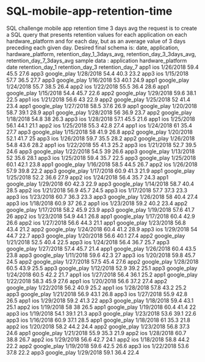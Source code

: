 # SQL-mobile-app-retention-time
SQL challenge mobile app retention time 3 days avg
 the request is to create a SQL query that presents retention values for each application on each hardware_platform and for each day, but as an average value of 3 days preceding each given day.
Desired final schema is: date, application, hardware_platform, retention_day_1_3days_avg, retention_day_3_3days_avg, retention_day_7_3days_avg
sample data :
application	hardware_platform	date	retention_day_1	retention_day_3	retention_day_7
app1	ios	1/26/2018	59.4	45.5	27.6
app3	google_play	1/28/2018	54.4	40.3	23.2
app3	ios	1/15/2018	57.7	36.5	27.7
app3	google_play	1/16/2018	53	40.1	24.9
app1	google_play	1/24/2018	55.7	38.5	26.4
app2	ios	1/22/2018	55.5	36.4	28.6
app1	google_play	1/15/2018	54.4	45.7	22.6
app2	google_play	1/29/2018	59.6	38.1	22.5
app1	ios	1/21/2018	56.6	43	22.9
app2	google_play	1/25/2018	52	41.4	23.4
app1	google_play	1/27/2018	58.5	37.6	26.9
app1	google_play	1/20/2018	58.7	39.1	28.9
app1	google_play	1/28/2018	56	36.9	23.7
app2	google_play	1/18/2018	54.8	38	26.3
app3	ios	1/28/2018	57.1	45.5	21.6
app1	ios	1/25/2018	56.1	44.1	21.1
app2	ios	1/25/2018	55.3	42.8	27.4
app1	ios	1/24/2018	61	35.4	27.7
app3	google_play	1/15/2018	58	41.9	26.8
app2	google_play	1/20/2018	52.1	41.7	25
app3	ios	1/26/2018	59.7	35.5	28.2
app2	google_play	1/26/2018	54.8	43.6	28.2
app1	ios	1/22/2018	55	41.3	25.2
app3	ios	1/21/2018	52.7	39.5	24.6
app3	google_play	1/22/2018	54.5	39	26.6
app3	google_play	1/13/2018	52	35.6	28.1
app3	ios	1/25/2018	59.4	35.7	22.5
app3	google_play	1/25/2018	60.1	42.1	23.8
app1	google_play	1/16/2018	58.5	44.5	26.7
app2	ios	1/26/2018	57.9	39.8	22.2
app3	google_play	1/17/2018	60.9	41.3	21.9
app1	google_play	1/25/2018	52.2	36.6	27.9
app2	ios	1/24/2018	56.4	35.7	24.3
app1	google_play	1/29/2018	60	42.3	22.9
app3	google_play	1/14/2018	58.7	40.4	28.5
app2	ios	1/21/2018	56.9	45.7	24.5
app3	ios	1/17/2018	57.7	37.3	23.3
app3	ios	1/23/2018	60.7	36.3	23.3
app3	google_play	1/26/2018	58	40.4	27.4
app3	ios	1/18/2018	60.9	37	26.2
app1	ios	1/23/2018	59.2	40.2	23.4
app2	google_play	1/17/2018	58.2	45.9	23.9
app3	google_play	1/19/2018	57.6	41.7	26
app2	ios	1/23/2018	54.9	44.1	26.8
app1	google_play	1/17/2018	60.4	42.9	26.6
app2	ios	1/27/2018	56.6	44.3	21.1
app1	google_play	1/23/2018	56.8	43.4	21.2
app2	google_play	1/24/2018	60.4	41.2	28.9
app3	ios	1/29/2018	54	44.7	22.7
app3	google_play	1/20/2018	56.6	40.1	27.4
app2	google_play	1/21/2018	52.5	40.4	22.5
app3	ios	1/24/2018	56.4	36.7	25.7
app3	google_play	1/27/2018	57.4	45.7	21.4
app1	google_play	1/26/2018	60.4	43.5	23.8
app3	google_play	1/11/2018	59.6	42.3	27
app3	ios	1/20/2018	59.8	45.7	24.5
app2	google_play	1/27/2018	57.5	45.4	27.6
app2	google_play	1/28/2018	60.5	43.9	25.5
app3	google_play	1/12/2018	52.9	39.2	25.1
app3	google_play	1/24/2018	60.5	42.2	21.7
app1	ios	1/27/2018	56.4	36.1	25.2
app1	google_play	1/22/2018	58.3	45.9	27.6
app1	ios	1/20/2018	56.6	37.2	27.4
app2	google_play	1/22/2018	56.2	40.9	25.2
app1	ios	1/28/2018	57.8	43.2	25.2
app3	google_play	1/21/2018	56.9	43.1	26.8
app3	ios	1/27/2018	55.9	42.8	26.5
app1	ios	1/29/2018	59.2	41.3	22
app3	google_play	1/18/2018	59.4	43.1	25.1
app2	ios	1/19/2018	58	38	26.5
app1	google_play	1/19/2018	60.4	41.4	22
app3	ios	1/19/2018	54.1	39.1	21.3
app3	google_play	1/23/2018	53.6	39.1	22.6
app3	ios	1/16/2018	60.9	37.1	28.5
app1	google_play	1/18/2018	61	35.3	21.8
app2	ios	1/20/2018	58.2	44.2	24.4
app2	google_play	1/23/2018	56.8	37.3	24.6
app1	google_play	1/21/2018	55.9	35.3	21.9
app2	ios	1/28/2018	60.7	38.8	26.7
app2	ios	1/29/2018	56.6	42.7	24.1
app2	ios	1/18/2018	58.8	44.2	22.2
app2	google_play	1/19/2018	59.6	42.5	26.6
app3	ios	1/22/2018	53.6	37.8	22.2
app3	google_play	1/29/2018	59.1	36.4	22.4


